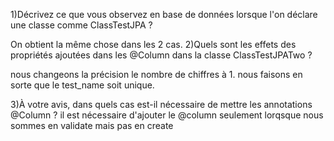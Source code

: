 
1)Décrivez ce que vous observez en base de données lorsque l'on déclare une classe comme ClassTestJPA ?
    
On obtient la même chose dans les 2 cas.
2)Quels sont les effets des propriétés ajoutées dans les @Column dans la classe ClassTestJPATwo ?

nous changeons la précision le nombre de chiffres à 1.
nous faisons en sorte que le test_name soit unique.

3)À votre avis, dans quels cas est-il nécessaire de mettre les annotations @Column ?
il est nécessaire d'ajouter le @column seulement lorqsque nous sommes en validate mais pas en create 